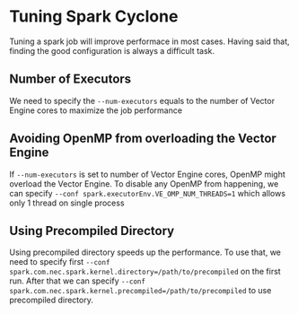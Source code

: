 # Tuning Spark Cyclone

Tuning a spark job will improve performace in most cases. Having said that, finding the good configuration is always a difficult task.

## Number of Executors

We need to specify the `--num-executors` equals to the number of Vector Engine cores to maximize the job performance

## Avoiding OpenMP from overloading the Vector Engine

If `--num-executors` is set to number of Vector Engine cores, OpenMP might overload the Vector Engine. To disable any OpenMP from happening, we can specify `--conf spark.executorEnv.VE_OMP_NUM_THREADS=1`  which allows only 1 thread on single process

## Using Precompiled Directory

Using precompiled directory speeds up the performance. To use that, we need to specify first `--conf spark.com.nec.spark.kernel.directory=/path/to/precompiled` on the first run. After that we can specify `--conf spark.com.nec.spark.kernel.precompiled=/path/to/precompiled` to use precompiled directory.